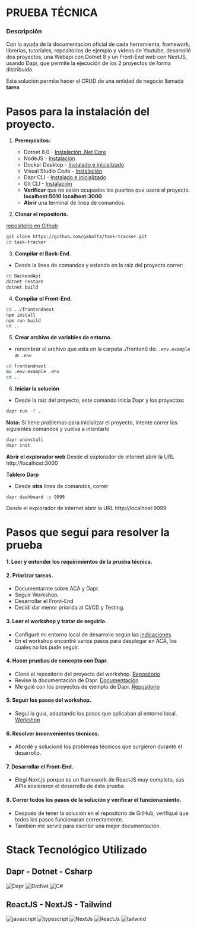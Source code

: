 # PRUEBA TÉCNICA

### Descripción
Con la ayuda de la documentacion oficial de cada herramienta, framework, librerias, tutoriales, repositorios de ejemplo y videos de Youtube, desarrollé dos proyectos, una Webapi con Dotnet 8 y un Front-End web con NextJS, usando Dapr, que permite la ejecución de los 2 proyectos de forma distribuida.

Esta solución permite hacer el CRUD de una entidad de negocio llamada **tarea**

# Pasos para la instalación del proyecto.

1. **Prerequisitos:**
   - Dotnet 8.0 - [Instalación .Net Core](https://dotnet.microsoft.com/download)
   - NodeJS - [Instalación](https://nodejs.org/en/download)
   - Docker Desktop - [Instalado e inicializado](https://www.docker.com/products/docker-desktop/)
   - Visual Studio Code - [Instalación](https://code.visualstudio.com/download)
   - Dapr CLI - [Instalado e inicializado](https://github.com/dapr/cli)
   - Git CLI - [Instalación](https://git-scm.com/downloads)
   - **Verificar** que no estén ocupados los puertos que usara el proyecto.
     **localhost:5010**
     **localhost:3000**
   - **Abrir** una terminal de linea de comandos.
     
2. **Clonar el repositorio.**

[repositorio en Github](https://github.com/gabalfa/task-tracker)

```bash
git clone https://github.com/gabalfa/task-tracker.git
cd task-tracker
```
3. **Compilar el Back-End.**
- Desde la linea de comandos y estando en la raiz del proyecto correr:

```bash
cd BackendApi
dotnet restore
dotnet build
```
4. **Compilar el Front-End.**
```bash
cd ../frontendnext
npm install
npm run build
cd ..
```
5. **Crear archivo de variables de entorno.**
- renombrar el archivo que esta en la carpeta ./frontend de: ```.env.example``` a: ```.env```
```bash
cd frontendnext
mv .env.example .env
cd ..
```
6. **Iniciar la solución**
- Desde la raiz del proyecto, este comando inicia Dapr y los proyectos:

```bash
dapr run -f .
```
**Nota:** Sí tiene problemas para inicializar el proyecto, intente correr los siguientes comandos y vuelva a intentarlo
  
```bash
dapr uninstall
dapr init
```

**Abrir el explorador web**
Desde el explorador de internet abrir la URL http://localhost:3000

**Tablero Darp**
- Desde **otra** linea de comandos, correr
```bash
dapr dashboard -p 9999
```
Desde el explorador de internet abrir la URL http://localhost:9999

# Pasos que seguí para resolver la prueba

#### 1. Leer y entender los requirimientos de la prueba técnica.

#### 2. Priorizar tareas.

- Documentarme sobre ACA y Dapr.
- Seguir Workshop.
- Desarrollar el Front-End
- Decidí dar menor priorida al CI/CD y Testing.

#### 3. Leer el workshop y tratar de seguirlo.

- Configuré mi entorno local de desarrollo según las [indicaciones](https://azure.github.io/aca-dotnet-workshop/aca/00-workshop-intro/4-prerequisites/)
- En el workshop encontré varios pasos para desplegar en ACA, los cuales no los pude seguir.

#### 4. Hacer pruebas de concepto con Dapr.

- Cloné el repositorio del proyecto del workshop. [Repositorio](https://github.com/Azure/aca-dotnet-workshop.git)
- Revise la documentación de Dapr. [Documentación](https://docs.dapr.io/getting-started/)
- Me guié con los proyectos de ejemplo de Dapr. [Repositorio](https://github.com/dapr/quickstarts.git)

#### 5. Seguir los pasos del workshop.

- Seguí la guía, adaptando los pasos que aplicaban al entorno local. [Workshop](https://azure.github.io/aca-dotnet-workshop/)

#### 6. Resolver inconvenientes técnicos.

- Abordé y solucioné los problemas técnicos que surgieron durante el desarrollo.

#### 7. Desarrollar el Front-End.

- Elegí Next.js porque es un framework de ReactJS muy completo, sus APIs aceleraron el desarrollo de ésta prueba.

#### 8. Correr todos los pasos de la solución y verificar el funcionamiento.

- Después de tener la solución en el repositorio de GitHub, verifiqué que todos los pasos funcionaran correctamente.
- Tambien me servió para escribir una mejor documentación.

# Stack Tecnológico Utilizado

## Dapr - Dotnet - Csharp

![Dapr](https://dapr.io/images/dapr.svg)
![DotNet](https://img.icons8.com/color/100/net-framework.png)
![C#](https://img.icons8.com/ios-filled/100/c-sharp-logo.png)

## ReactJS - NextJS - Tailwind

![javascript](https://img.icons8.com/color/100/javascript--v1.png)
![typescript](https://img.icons8.com/fluency/100/typescript--v1.png)
![NextJs](https://img.icons8.com/color/100/nextjs.png)
![ReactJs](https://img.icons8.com/officel/100/react.png)
![tailwind](https://img.icons8.com/color/100/tailwind_css.png)
